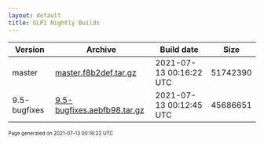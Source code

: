```yaml
---
layout: default
title: GLPI Nightly Builds
---
```


Version|Archive|Build date|Size
---|---|---|---
master|[master.f8b2def.tar.gz](master.f8b2def.tar.gz)|2021-07-13 00:16:22 UTC|51742390
9.5-bugfixes|[9.5-bugfixes.aebfb98.tar.gz](9.5-bugfixes.aebfb98.tar.gz)|2021-07-13 00:12:45 UTC|45686651

<font size="1">Page generated on 2021-07-13 00:16:22 UTC</font>
